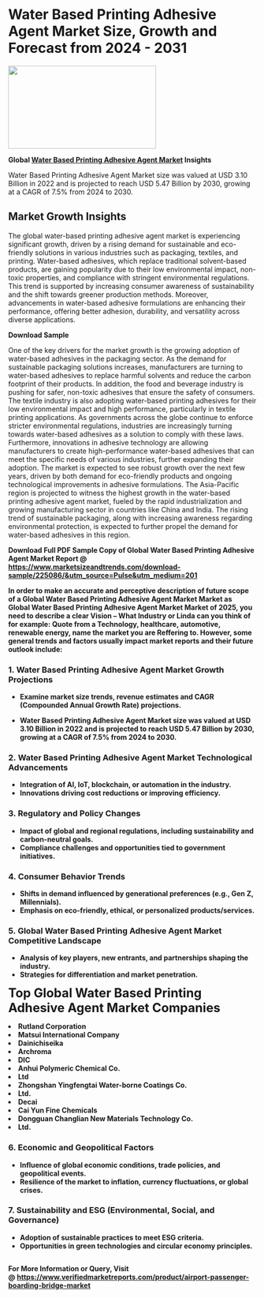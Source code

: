 <H1>Water Based Printing Adhesive Agent Market Size, Growth and Forecast from 2024 - 2031</H1><img class="aligncenter size-medium wp-image-584254" src="https://thirdeyenews.in/wp-content/uploads/2024/09/Global-Market-Research-300x168.jpeg" alt="" width="300" height="168" /><p><strong>Global&nbsp;<a href="https://www.marketsizeandtrends.com/download-sample/225086/&amp;utm_source=Pulse&amp;utm_medium=201">Water Based Printing Adhesive Agent Market</a> Insights</strong></p><p>Water Based Printing Adhesive Agent Market size was valued at USD 3.10 Billion in 2022 and is projected to reach USD 5.47 Billion by 2030, growing at a CAGR of 7.5% from 2024 to 2030.</p><p><h2>Market Growth Insights</h2> <p>The global water-based printing adhesive agent market is experiencing significant growth, driven by a rising demand for sustainable and eco-friendly solutions in various industries such as packaging, textiles, and printing. Water-based adhesives, which replace traditional solvent-based products, are gaining popularity due to their low environmental impact, non-toxic properties, and compliance with stringent environmental regulations. This trend is supported by increasing consumer awareness of sustainability and the shift towards greener production methods. Moreover, advancements in water-based adhesive formulations are enhancing their performance, offering better adhesion, durability, and versatility across diverse applications.</p> <p><strong>Download Sample</strong></p> <p>One of the key drivers for the market growth is the growing adoption of water-based adhesives in the packaging sector. As the demand for sustainable packaging solutions increases, manufacturers are turning to water-based adhesives to replace harmful solvents and reduce the carbon footprint of their products. In addition, the food and beverage industry is pushing for safer, non-toxic adhesives that ensure the safety of consumers. The textile industry is also adopting water-based printing adhesives for their low environmental impact and high performance, particularly in textile printing applications. As governments across the globe continue to enforce stricter environmental regulations, industries are increasingly turning towards water-based adhesives as a solution to comply with these laws. Furthermore, innovations in adhesive technology are allowing manufacturers to create high-performance water-based adhesives that can meet the specific needs of various industries, further expanding their adoption. The market is expected to see robust growth over the next few years, driven by both demand for eco-friendly products and ongoing technological improvements in adhesive formulations. The Asia-Pacific region is projected to witness the highest growth in the water-based printing adhesive agent market, fueled by the rapid industrialization and growing manufacturing sector in countries like China and India. The rising trend of sustainable packaging, along with increasing awareness regarding environmental protection, is expected to further propel the demand for water-based adhesives in this region. <p><strong></p><p><span class=""><strong>Download Full PDF Sample Copy of Global Water Based Printing Adhesive Agent Market Report</strong> @ <a href="https://www.marketsizeandtrends.com/download-sample/225086/&amp;utm_source=Pulse&amp;utm_medium=201" target="_blank">https://www.marketsizeandtrends.com/download-sample/225086/&amp;utm_source=Pulse&amp;utm_medium=201</a></span></p><p>In order to make an accurate and perceptive description of future scope of a Global&nbsp;Water Based Printing Adhesive Agent Market Market as Global&nbsp;Water Based Printing Adhesive Agent Market Market of 2025, you need to describe a clear Vision &ndash; What Industry or Linda can you think of for example: Quote from a Technology, healthcare, automotive, renewable energy, name the market you are Reffering to. However, some general trends and factors usually impact market reports and their future outlook include:</p><h3>1.&nbsp;<strong>Water Based Printing Adhesive Agent Market Growth Projections</strong></h3><ul><li>Examine market size trends, revenue estimates and CAGR (Compounded Annual Growth Rate) projections.</li><li><p>Water Based Printing Adhesive Agent Market size was valued at USD 3.10 Billion in 2022 and is projected to reach USD 5.47 Billion by 2030, growing at a CAGR of 7.5% from 2024 to 2030.</p></li></ul><h3>2.&nbsp;<strong>Water Based Printing Adhesive Agent Market Technological Advancements</strong></h3><ul><li>Integration of AI, IoT, blockchain, or automation in the industry.</li><li>Innovations driving cost reductions or improving efficiency.</li></ul><h3>3.&nbsp;<strong>Regulatory and Policy Changes</strong></h3><ul><li>Impact of global and regional regulations, including sustainability and carbon-neutral goals.</li><li>Compliance challenges and opportunities tied to government initiatives.</li></ul><h3>4.&nbsp;<strong>Consumer Behavior Trends</strong></h3><ul><li>Shifts in demand influenced by generational preferences (e.g., Gen Z, Millennials).</li><li>Emphasis on eco-friendly, ethical, or personalized products/services.</li></ul><h3>5.&nbsp;<strong>Global Water Based Printing Adhesive Agent Market Competitive Landscape</strong></h3><ul><li>Analysis of key players, new entrants, and partnerships shaping the industry.</li><li>Strategies for differentiation and market penetration.</li></ul><p data-pm-slice="1 1 []"><span style="color: inherit; font-family: inherit; font-size: 25px;">Top Global Water Based Printing Adhesive Agent Market Companies</span></p><div class="" data-test-id=""><p><li>Rutland Corporation</li><li> Matsui International Company</li><li> Dainichiseika</li><li> Archroma</li><li> DIC</li><li> Anhui Polymeric Chemical Co.</li><li>Ltd</li><li> Zhongshan Yingfengtai Water-borne Coatings Co.</li><li>Ltd.</li><li> Decai</li><li> Cai Yun Fine Chemicals</li><li> Dongguan Changlian New Materials Technology Co.</li><li> Ltd.</li></p></div><h3>6.&nbsp;<strong>Economic and Geopolitical Factors</strong></h3><ul><li>Influence of global economic conditions, trade policies, and geopolitical events.</li><li>Resilience of the market to inflation, currency fluctuations, or global crises.</li></ul><h3>7.&nbsp;<strong>Sustainability and ESG (Environmental, Social, and Governance)</strong></h3><ul><li>Adoption of sustainable practices to meet ESG criteria.</li><li>Opportunities in green technologies and circular economy principles.</li></ul><h2><strong style="font-size: 14px;">For More Information or Query, Visit @&nbsp;</strong><a style="background-color: #ffffff; font-size: 14px;" href="https://www.marketsizeandtrends.com/report/water-based-printing-adhesive-agent-market/" target="_blank">https://www.verifiedmarketreports.com/product/airport-passenger-boarding-bridge-market</a></h2>
